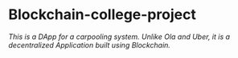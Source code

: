 # Blockchain-college-project
*This is a DApp for a carpooling system. Unlike Ola and Uber, it is a decentralized Application built using Blockchain.*

